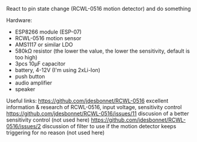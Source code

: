 React to pin state change (RCWL-0516 motion detector) and do something

Hardware:
* ESP8266 module (ESP-07)
* RCWL-0516 motion sensor
* AMS1117 or similar LDO
* 580kΩ resistor (the lower the value, the lower the sensitivity, default is too high)
* 3pcs 10μF capacitor
* battery, 4-12V (I'm using 2xLi-Ion)
* push button
* audio amplifier
* speaker





Useful links:
https://github.com/jdesbonnet/RCWL-0516  excellent information & research of RCWL-0516, input voltage, sensitivity control
https://github.com/jdesbonnet/RCWL-0516/issues/11  discusion of a better sensitivity control (not used here)
https://github.com/jdesbonnet/RCWL-0516/issues/2  discussion of filter to use if the motion detector keeps triggering for no reason (not used here)
